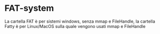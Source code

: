 # FAT-system
La cartella FAT è per sistemi windows, senza mmap e FileHandle, la cartella Fatty è per Linux/MacOS sulla quale vengono usati mmap e FileHandle
